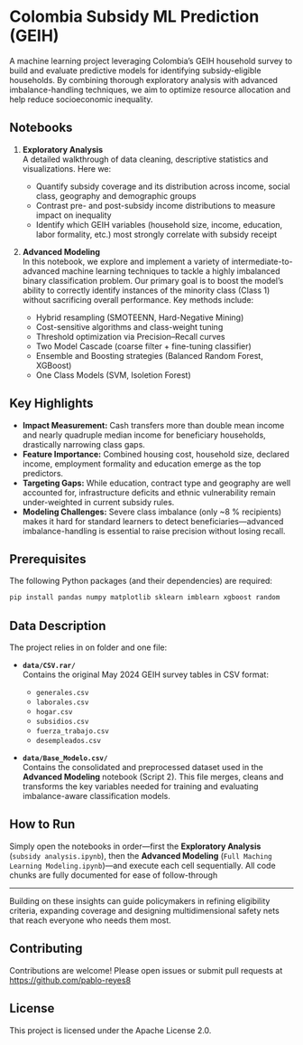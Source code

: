 # Colombia Subsidy ML Prediction (GEIH)

A machine learning project leveraging Colombia’s GEIH household survey to build and evaluate predictive models for identifying subsidy-eligible households. By combining thorough exploratory analysis with advanced imbalance-handling techniques, we aim to optimize resource allocation and help reduce socioeconomic inequality.

## Notebooks

1. **Exploratory Analysis**  
   A detailed walkthrough of data cleaning, descriptive statistics and visualizations. Here we:
   - Quantify subsidy coverage and its distribution across income, social class, geography and demographic groups  
   - Contrast pre- and post-subsidy income distributions to measure impact on inequality  
   - Identify which GEIH variables (household size, income, education, labor formality, etc.) most strongly correlate with subsidy receipt  

2. **Advanced Modeling**  
   In this notebook, we explore and implement a variety of intermediate-to-advanced machine learning techniques to tackle a highly imbalanced binary classification problem. Our primary goal is to boost the model’s ability to correctly identify instances of the minority class (Class 1) without sacrificing overall performance. Key methods include:  
   - Hybrid resampling (SMOTEENN, Hard-Negative Mining)  
   - Cost-sensitive algorithms and class-weight tuning  
   - Threshold optimization via Precision–Recall curves
   - Two Model Cascade (coarse filter + fine-tuning classifier)
   - Ensemble and Boosting strategies (Balanced Random Forest, XGBoost)
   - One Class Models (SVM, Isoletion Forest)  

## Key Highlights

- **Impact Measurement:** Cash transfers more than double mean income and nearly quadruple median income for beneficiary households, drastically narrowing class gaps.  
- **Feature Importance:** Combined housing cost, household size, declared income, employment formality and education emerge as the top predictors.  
- **Targeting Gaps:** While education, contract type and geography are well accounted for, infrastructure deficits and ethnic vulnerability remain under-weighted in current subsidy rules.  
- **Modeling Challenges:** Severe class imbalance (only ~8 % recipients) makes it hard for standard learners to detect beneficiaries—advanced imbalance-handling is essential to raise precision without losing recall.

## Prerequisites

The following Python packages (and their dependencies) are required:

```bash
pip install pandas numpy matplotlib sklearn imblearn xgboost random
```

## Data Description

The project relies in on folder and one file:

- **`data/CSV.rar/`**  
  Contains the original May 2024 GEIH survey tables in CSV format:  
  - `generales.csv`  
  - `laborales.csv`  
  - `hogar.csv`  
  - `subsidios.csv`  
  - `fuerza_trabajo.csv`  
  - `desempleados.csv`  

- **`data/Base_Modelo.csv/`**  
  Contains the consolidated and preprocessed dataset used in the **Advanced Modeling** notebook (Script 2). This file merges, cleans and transforms the key variables needed for training and evaluating imbalance-aware classification models. 

## How to Run

Simply open the notebooks in order—first the **Exploratory Analysis** (`subsidy analysis.ipynb`), then the **Advanced Modeling** (`Full Maching Learning Modeling.ipynb`)—and execute each cell sequentially. All code chunks are fully documented for ease of follow-through

---

Building on these insights can guide policymakers in refining eligibility criteria, expanding coverage and designing multidimensional safety nets that reach everyone who needs them most.  

## Contributing

Contributions are welcome! Please open issues or submit pull requests at  
https://github.com/pablo-reyes8

## License

This project is licensed under the Apache License 2.0.  
